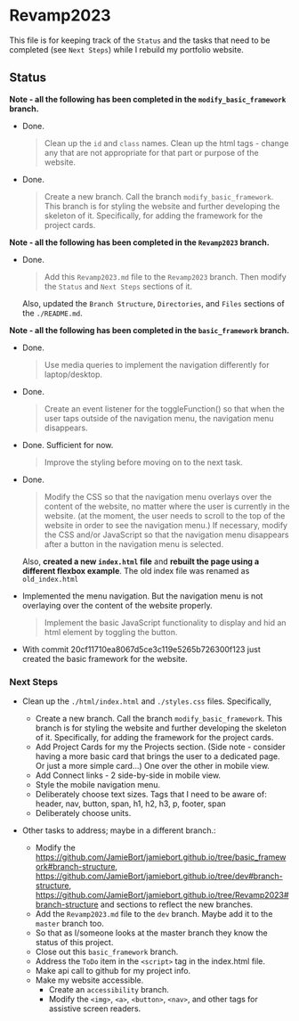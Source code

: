# Revamp2023

This file is for keeping track of the `Status` and the tasks that need to be completed (see `Next Steps`) while I rebuild my portfolio website.

## Status

**Note - all the following has been completed in the `modify_basic_framework` branch.**

* Done.
    >Clean up the `id` and `class` names.
    >Clean up the html tags - change any that are not appropriate for that part or purpose of the website.

* Done.
    >Create a new branch. Call the branch `modify_basic_framework`. This branch is for styling the website and further developing the skeleton of it. Specifically, for adding the framework for the project cards.


**Note - all the following has been completed in the `Revamp2023` branch.**

* Done.
    >Add this `Revamp2023.md` file to the `Revamp2023` branch.
    >Then modify the `Status` and `Next Steps` sections of it.

    Also, updated the `Branch Structure`, `Directories`, and `Files` sections of the `./README.md`.

**Note - all the following has been completed in the `basic_framework` branch.**

* Done.
    >Use media queries to implement the navigation differently for laptop/desktop.

* Done.
    >Create an event listener for the toggleFunction() so that when the user taps outside of the navigation menu, the navigation menu disappears.

* Done. Sufficient for now.
    >Improve the styling before moving on to the next task.

* Done.
    >Modify the CSS so that the navigation menu overlays over the content of the website, no matter where the user is currently in the website. (at the moment, the user needs to scroll to the top of the website in order to see the navigation menu.)
    >If necessary, modify the CSS and/or JavaScript so that the navigation menu disappears after a button in the navigation menu is selected.

    Also, **created a new `index.html` file** and **rebuilt the page using a different flexbox example**. The old index file was renamed as `old_index.html`

* Implemented the menu navigation. But the navigation menu is not overlaying over the content of the website properly. 
    >Implement the basic JavaScript functionality to display and hid an html element by toggling the button.

* With commit 20cf11710ea8067d5ce3c119e5265b726300f123 just created the basic framework for the website.

### Next Steps

* Clean up the `./html/index.html` and `./styles.css` files. Specifically,

    * Create a new branch. Call the branch `modify_basic_framework`. This branch is for styling the website and further developing the skeleton of it. Specifically, for adding the framework for the project cards.
    * Add Project Cards for my the Projects section.  (Side note - consider having a more basic card that brings the user to a dedicated page. Or just a more simple card...)
    One over the other in mobile view.
    * Add Connect links - 2 side-by-side in mobile view.
    * Style the mobile navigation menu.
    * Deliberately choose text sizes. Tags that I need to be aware of: header, nav, button, span, h1, h2, h3, p, footer, span 
    * Deliberately choose units.
    

* Other tasks to address; maybe in a different branch.:    
    
    * Modify the https://github.com/JamieBort/jamiebort.github.io/tree/basic_framework#branch-structure, https://github.com/JamieBort/jamiebort.github.io/tree/dev#branch-structure, https://github.com/JamieBort/jamiebort.github.io/tree/Revamp2023#branch-structure and sections to reflect the new branches.
    * Add the `Revamp2023.md` file to the `dev` branch. Maybe add it to the `master` branch too.
    * So that as I/someone looks at the master branch they know the status of this project.
    * Close out this `basic_framework` branch.
    * Address the `ToDo` item in the `<script>` tag in the index.html file.
    * Make api call to github for my project info.
    * Make my website accessible.
        * Create an `accessibility` branch.
        * Modify the `<img>`, `<a>`, `<button>`, `<nav>`, and other tags for assistive screen readers.
        